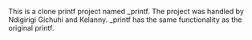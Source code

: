 This is a clone printf project named _printf.
The project was handled by Ndigirigi Gichuhi and Kelanny.
_printf has the same functionality as the original printf.
